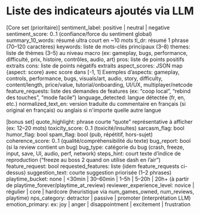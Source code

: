 # Liste des indicateurs ajoutés via LLM

[Core set (prioritaire)]
sentiment_label: positive | neutral | negative
sentiment_score: 0..1 (confiance/force du sentiment global)
summary_10_words: résumé ultra court en ~10 mots
tl_dr: résumé 1 phrase (70–120 caractères)
keywords: liste de mots-clés principaux (3–8)
themes: liste de thèmes (3–5) au niveau macro (ex: gameplay, bugs, performance, difficulté, prix, histoire, contrôles, audio, art)
pros: liste de points positifs extraits
cons: liste de points négatifs extraits
aspect_scores: JSON map {aspect: score} avec score dans [-1, 1]
Exemples d’aspects: gameplay, controls, performance, bugs, visuals/art, audio, story, difficulty, content/length, price/value, tutorial/onboarding, UI/UX, multiplayer/netcode
feature_requests: liste des demandes de features (ex: “coop local”, “rebind des touches”, “mode facile”)
language_detected: langue détectée (fr, en, etc.)
normalized_text_en: version traduite du commentaire en français (si original en français) ou anglais si n'importe quelle autre langue

[bonus set]
quote_highlight: phrase courte “quote” représentative à afficher (ex: 12–20 mots)
toxicity_score: 0..1 (toxicité/insultes)
sarcasm_flag: bool
humor_flag: bool
spam_flag: bool (pub, répétitif, hors-sujet)
coherence_score: 0..1 (qualité/compréhensibilité du texte)
bug_report: bool (si la review contient un bug)
bug_type: catégorie du bug (crash, freeze, input, save, UI, audio, perf, network)
steps_hint: court texte d’indice de reproduction (“freeze au boss 2 quand on utilise dash en l’air”)
feature_request: bool
requested_features: liste (idem feature_requests ci-dessus)
suggestion_text: courte suggestion priorisée (1–2 phrases)
playtime_bucket: none | <30min | 30–60min | 1–5h | 5–20h | 20h+ (à partir de playtime_forever/playtime_at_review)
reviewer_experience_level: novice | régulier | core | hardcore (heuristique via num_games_owned, num_reviews, playtime)
nps_category: detractor | passive | promoter (interprétation LLM)
emotion_primary: ex: joy | anger | disappointment | excitement | frustration

